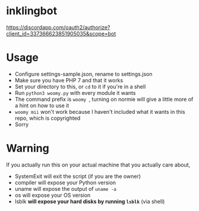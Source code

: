 # inklingbot
https://discordapp.com/oauth2/authorize?client_id=337366623851905035&scope=bot

# Usage

  * Configure settings-sample.json, rename to settings.json
  * Make sure you have PHP 7 and that it works
  * Set your directory to this, or `cd` to it if you're in a shell
  * Run `python3 woomy.py` with every module it wants
  * The command prefix is `woomy `, turning on normie will give a little more of a hint on how to use it
  * `woomy mii` won't work because I haven't included what it wants in this repo, which is copyrighted
  * Sorry

# Warning
If you actually run this on your actual machine that you actually care about,

  * SystemExit will exit the script (if you are the owner)
  * compiler will expose your Python version
  * uname will expose the output of `uname -a`
  * os will expose your OS version
  * lsblk **will expose your hard disks by running `lsblk`** (via shell)
